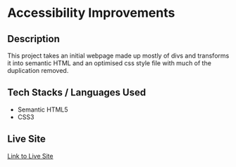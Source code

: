 # Accessibility Improvements

## Description

This project takes an initial webpage made up mostly of divs and transforms it into semantic HTML and an optimised css style file with much of the duplication removed.

## Tech Stacks / Languages Used

- Semantic HTML5
- CSS3

## Live Site

[Link to Live Site](https://stevejr86.github.io/BC-Accessibility/)
